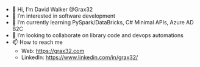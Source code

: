 - 👋 Hi, I’m David Walker @Grax32
- 👀 I’m interested in software development
- 🌱 I’m currently learning PySpark/DataBricks, C# Minimal APIs, Azure AD B2C
- 💞️ I’m looking to collaborate on library code and devops automations
- 📫 How to reach me 
  * Web: https://grax32.com
  * LinkedIn: https://www.linkedin.com/in/grax32/

<!---
Grax32/Grax32 is a ✨ special ✨ repository because its `README.md` (this file) appears on your GitHub profile.
You can click the Preview link to take a look at your changes.
--->
